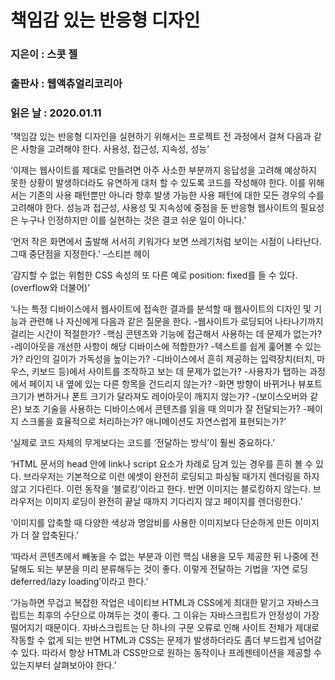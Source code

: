 # 책임감 있는 반응형 디자인
### 지은이 : 스콧 젤
### 출판사 : 웹액츄얼리코리아
### 읽은 날 : 2020.01.11

‘책임감 있는 반응형 디자인을 실현하기 위해서는 프로젝트 전 과정에서 걸쳐 다음과 같은 사항을 고려해야 한다.
사용성, 접근성, 지속성, 성능’

‘이제는 웹사이트를 제대로 만들려면 아주 사소한 부분까지 응답성을 고려해 예상하지 못한 상황이 발생하더라도 유연하게 대처 할 수 있도록 코드를 작성해야 한다. 이를 위해서는 기존의 사용 패턴뿐만 아니라 향후 발생 가능한 사용 패턴에 대한 모든 경우의 수를 고려해야 한다. 성능과 접근성, 사용성 및 지속성에 중점을 둔 반응형 웹사이트의 필요성은 누구나 인정하지만 이를 실현하는 것은 결코 쉬운 일이 아니다.’

‘먼저 작은 화면에서 출발해 서서히 키워가다 보면 쓰레기처럼 보이는 시점이 나타난다. 그때 중단점을 지정한다.’ –스티븐 헤이

‘감지할 수 없는 위험한 CSS 속성의 또 다른 예로 position: fixed를 들 수 있다.(overflow와 더불어)’

‘나는 특정 디바이스에서 웹사이트에 접속한 결과를 분석할 때 웹사이트의 디자인 및 기능과 관련해 나 자신에게 다음과 같은 질문을 한다.
-웹사이트가 로딩되어 나타나기까지 걸리는 시간이 적절한가?
-핵심 콘텐츠와 기능에 접근해서 사용하는 데 문제가 없는가?
-레이아웃을 개선한 사항이 해당 디바이스에 적합한가?
-텍스트를 쉽게 훑어볼 수 있는가? 라인의 길이가 가독성을 높이는가?
-디바이스에서 흔히 제공하는 입력장치(터치, 마우스, 키보드 등)에서 사이트를 조작하고 보는 데 문제가 없는가?
-사용자가 탭하는 과정에서 페이지 내 옆에 있는 다른 항목을 건드리지 않는가?
-화면 방향이 바뀌거나 뷰포트 크기가 변하거나 폰트 크기가 달라져도 레이아웃이 깨지지 않는가?
-(보이스오버와 같은) 보조 기술을 사용하는 디바이스에서 콘텐츠를 읽을 때 의미가 잘 전달되는가?
-페이지 스크롤을 효율적으로 처리하는가? 애니메이션도 자연스럽게 표현되는가?’

‘실제로 코드 자체의 무게보다는 코드를 ‘전달하는 방식’이 훨씬 중요하다.’

‘HTML 문서의 head 안에 link나 script 요소가 차례로 담겨 있는 경우를 흔히 볼 수 있다. 브라우저는 기본적으로 이런 에셋이 완전히 로딩되고 파싱될 때가지 렌더링을 하지 않고 기다린다. 이런 동작을 ‘블로킹’이라고 한다. 반면 이미지는 블로킹하지 않는다. 브라우저는 이미지 로딩이 완전히 끝날 때까지 기다리지 않고 페이지를 렌더링한다.’

‘이미지를 압축할 때 다양한 색상과 명암비를 사용한 이미지보다 단순하게 만든 이미지가 더 잘 압축된다.’

‘따라서 콘텐츠에서 빼놓을 수 없는 부분과 이런 핵심 내용을 모두 제공한 뒤 나중에 전달해도 되는 부분을 미리 분류해두는 것이 좋다. 이렇게 전달하는 기법을 ‘자연 로딩deferred/lazy loading’이라고 한다.’

‘가능하면 무겁고 복잡한 작업은 네이티브 HTML과 CSS에게 최대한 맡기고 자바스크립트는 최후의 수단으로 아껴두는 것이 좋다. 그 이유는 자바스크립트가 안정성이 가장 떨어지기 때문이다. 자바스크립트는 단 하나의 구문 오류로 인해 사이트 전체가 제대로 작동할 수 없게 되는 반면 HTML과 CSS는 문제가 발생하더라도 좀더 부드럽게 넘어갈 수 있다. 따라서 항상 HTML과 CSS만으로 원하는 동작이나 프레젠테이션을 제공할 수 있는지부터 살펴보아야 한다.’